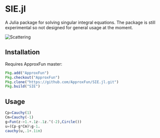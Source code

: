 SIE.jl
=================


A Julia package for solving singular integral equations.  The package is still experimental so not designed for general usage at the moment.

![Scattering](https://github.com/ApproxFun/SIE.jl/raw/master/images/scattering.gif)

## Installation

Requires ApproxFun master:

```julia
Pkg.add("ApproxFun")
Pkg.checkout("ApproxFun")
Pkg.clone("https://github.com/ApproxFun/SIE.jl.git")
Pkg.build("SIE")
```

## Usage

```julia
Cp=Cauchy(1)
Cm=Cauchy(-1)
g=Fun(z->1.+.1z-.1z.^(-2),Circle())
u=(Cp-g*Cm)\g-1.
cauchy(u,.1+.1im)
```
